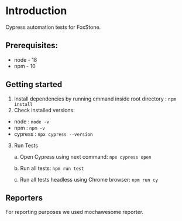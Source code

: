 # Introduction

Cypress automation tests for FoxStone.

## Prerequisites:

- node - 18
- npm - 10

## Getting started

1. Install dependencies by running cmmand inside root directory : `npm install`
2. Check installed versions:

- node : `node -v`
- npm : `npm -v`
- cypress : `npx cypress --version`

3. Run Tests

   a. Open Cypress using next command: `npx cypress open`

   b. Run all tests: `npm run test`

   c. Run all tests headless using Chrome browser: `npm run cy`

## Reporters

For reporting purposes we used mochawesome reporter.
